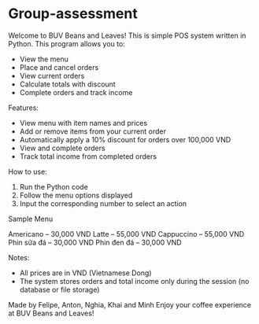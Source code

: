 # Group-assessment

Welcome to BUV Beans and Leaves!
This is simple POS system written in Python.
This program allows you to:

- View the menu
- Place and cancel orders
- View current orders
- Calculate totals with discount
- Complete orders and track income

Features:

- View menu with item names and prices
- Add or remove items from your current order
- Automatically apply a 10% discount for orders over 100,000 VND
- View and complete orders
- Track total income from completed orders

How to use:

1. Run the Python code
2. Follow the menu options displayed
3. Input the corresponding number to select an action


Sample Menu

Americano – 30,000 VND
Latte – 55,000 VND
Cappuccino – 55,000 VND
Phin sữa đá – 30,000 VND
Phin đen đá – 30,000 VND

Notes:
- All prices are in VND (Vietnamese Dong)
- The system stores orders and total income only during the session (no database or file storage)

Made by Felipe, Anton, Nghia, Khai and Minh
Enjoy your coffee experience at BUV Beans and Leaves!
